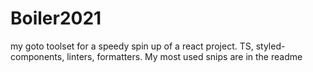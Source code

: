 # Boiler2021
my goto toolset for a speedy spin up of a react project. TS, styled-components, linters, formatters. My most used snips are in the readme
